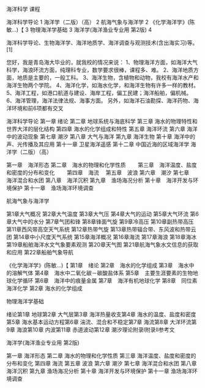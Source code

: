 海洋科学  课程


海洋科学导论	1
海洋学（二版）（高）	2
航海气象与海洋学	2
《化学海洋学》(陈敏...)【	3
物理海洋学基础	3
海洋学(海洋渔业专业用 第2版)	4


海洋科学导论、生物海洋学、海洋地质学、海洋调查与观测技术(含出海实习)等。[1] 

您好，我是青岛海大毕业的，就我校的情况来说：
1、物理海洋方面，如海洋大气科学，海浪环流方面，纯理科专业，数学要求很棒，课程多、难。
2、海洋地质方面，地质是主要的，一般工科。
3、海洋生物，含植物和动物，我校有海洋水产和海洋生物两个学院。
4、海洋化学，如海水化学，和海洋生物有许多一样的教材。
5、海洋工程，如港口航道与建设、海岸工程，偏工民建；海洋船舶，偏机械。
6、海洋管理，海洋法律法规、海事方面。
另外，如海洋石油勘探、海洋药物、海洋环境和前6项都有交叉

海洋科学导论
第一章 绪论
第二章 地球系统与海底科学
第三章 海水的物理特性和世界大洋的层化结构
第四章 海水的化学组成和特性
第五章 海洋环流
第六章 海洋中的波动现象
第七章 潮汐
第八章 大气与海洋
第九章 海洋生物
第十章 海洋中的声、光传播及其应用
第十一章 卫星海洋遥感
第十二章 中国近海的区域海洋学
海洋学（二版）（高）


第一章　海洋形态
第二章　海水的物理和化学性质　　
第三章　海洋温度、盐度和密度的分布和变化　　
第四章　海流　
第五章　波浪
第六章　潮汐
第七章　海洋混合和水团
第八章　海洋沉积
第九章　渔场海况分析
第十章　海洋开发与环境保护
第十一章　渔场海洋环境调查


航海气象与海洋学


第1章大气概况
第2章大气温度
第3章大气压
第4章大气的运动
第5章大气环流
第6章大气中的水分
第7章气团和锋
第8章锋面气旋
第9章冷高压
第10章副热带高压
第11章西风带高空天气系统
第12章热带气旋
第13章热带辐合带、东风波和热带云团
第14章中小尺度天气系统
第15章海洋概况
第16章海流
第17章海浪
第18章海冰
第19章船舶海洋水文气象要素观测
第20章天气图
第21章航海气象水文信息的获取和应用
第22章船舶气象导航


《化学海洋学》(陈敏...)【 
第1章　绪论
第2章　海水的化学组成
第3章　海水中的溶解气体
第4章　海水中二氧化碳－碳酸盐体系
第5章　主要生涯要素的生物地球化学循环
第6章　海洋中的痕量金属
第7章　海洋有机地球化学
第8章　同位素海洋化学
第2章 海水的化学组成

物理海洋学基础


绪论第1章  地球第2章  大气层第3章  海洋热量收支第4章  海水的温度、盐度和密度第5章  海水基本运动方程第6章  湍流、混合和不稳定第7章  海流第8章  大洋环流第9章  海浪第10章  内波第11章  赤道波动第12章  潮汐理论附录Ⅰ附录Ⅱ参考文



海洋学(海洋渔业专业用 第2版)

第一章 海洋形态
第二章 海水的物理和化学性质
第三章 海洋温度、盐度和密度的分布和变化
第四章 海流
第五章 波浪
第六章 潮汐
第七章 海洋混合和水团
第八章 海洋沉积
第九章 渔场海况分析
第十章 海洋开发与环境保护
第十一章 渔场海洋环境调查

